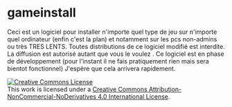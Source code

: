 # gameinstall
Ceci est un logiciel pour installer n'importe quel type de jeu sur n'importe quel ordinateur (enfin c'est la plan) et notamment sur les pcs non-admins ou très TRES LENTS.
Toutes distributions de ce logiciel modifié est interdite. La diffusion est autorisé autant que vous le voulez .
Ce logiciel est en phase de développement (pour l'instant il ne fais pratiquement rien mais sera bientot fonctionnel)
J'espère que cela arrivera rapidement.




<a rel="license" href="http://creativecommons.org/licenses/by-nc-nd/4.0/"><img alt="Creative Commons License" style="border-width:0" src="https://i.creativecommons.org/l/by-nc-nd/4.0/80x15.png" /></a><br />This work is licensed under a <a rel="license" href="http://creativecommons.org/licenses/by-nc-nd/4.0/">Creative Commons Attribution-NonCommercial-NoDerivatives 4.0 International License</a>.
